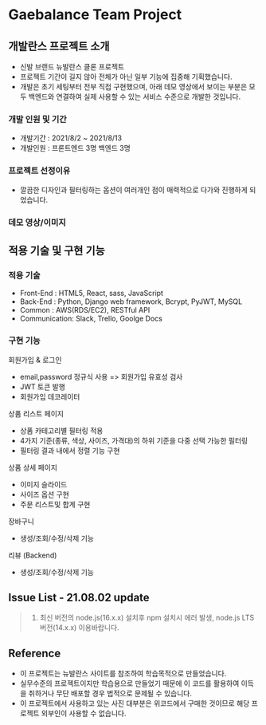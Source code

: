 # Gaebalance Team Project

## 개발란스 프로젝트 소개

- 신발 브랜드 뉴발란스 클론 프로젝트
- 프로젝트 기간이 길지 않아 전체가 아닌 일부 기능에 집중해 기획했습니다.
- 개발은 초기 세팅부터 전부 직접 구현했으며, 아래 데모 영상에서 보이는 부분은 모두 백엔드와 연결하여 실제 사용할 수 있는 서비스 수준으로 개발한 것입니다.

### 개발 인원 및 기간

- 개발기간 : 2021/8/2 ~ 2021/8/13
- 개발인원 : 프론트엔드 3명 백엔드 3명

### 프로젝트 선정이유

- 깔끔한 디자인과 필터링하는 옵션이 여러개인 점이 매력적으로 다가와 진행하게 되었습니다.

### 데모 영상/이미지

## 적용 기술 및 구현 기능

### 적용 기술

- Front-End : HTML5, React, sass, JavaScript
- Back-End : Python, Django web framework, Bcrypt, PyJWT, MySQL
- Common : AWS(RDS/EC2), RESTful API
- Communication: Slack, Trello, Goolge Docs

### 구현 기능

회원가입 & 로그인

- email,password 정규식 사용 => 회원가입 유효성 검사
- JWT 토큰 발행
- 회원가입 데코레이터

상품 리스트 페이지

- 상품 카테고리별 필터링 적용
- 4가지 기준(종류, 색상, 사이즈, 가격대)의 하위 기준을 다중 선택 가능한 필터링
- 필터링 결과 내에서 정렬 기능 구현

상품 상세 페이지

- 이미지 슬라이드
- 사이즈 옵션 구현
- 주문 리스트및 합계 구현

장바구니

- 생성/조회/수정/삭제 기능

리뷰 (Backend)

- 생성/조회/수정/삭제 기능

## Issue List - 21.08.02 update

> 1. 최신 버전의 node.js(16.x.x) 설치후 npm 설치시 에러 발생, node.js LTS버전(14.x.x) 이용바랍니다.

## Reference

- 이 프로젝트는 뉴발란스 사이트를 참조하여 학습목적으로 만들었습니다.
- 실무수준의 프로젝트이지만 학습용으로 만들었기 때문에 이 코드를 활용하여 이득을 취하거나 무단 배포할 경우 법적으로 문제될 수 있습니다.
- 이 프로젝트에서 사용하고 있는 사진 대부분은 위코드에서 구매한 것이므로 해당 프로젝트 외부인이 사용할 수 없습니다.
